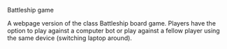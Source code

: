 Battleship game

A webpage version of the class Battleship board game. Players have the option to play against a computer bot or play against a fellow player using the same device (switching laptop around). 